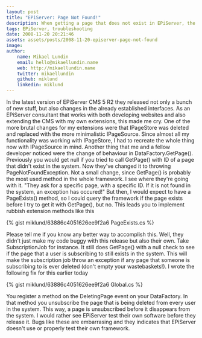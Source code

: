 ```yaml
---
layout: post
title: "EPiServer: Page Not Found!"
description: When getting a page that does not exist in EPiServer, the answer you get is inconsistent.
tags: EPiServer, troubleshooting
date: 2008-11-20 20:21:46
assets: assets/posts/2008-11-20-episerver-page-not-found
image: 
author: 
    name: Mikael Lundin
    email: hello@mikaellundin.name 
    web: http://mikaellundin.name
    twitter: mikaellundin
    github: miklund
    linkedin: miklund                    
---
```


In the latest version of EPiServer CMS 5 R2 they released not only a bunch of new stuff, but also changes in the already established interfaces. As an EPiServer consultant that works with both developing websites and also extending the CMS with my own extensions, this made me cry.  One of the more brutal changes for my extensions were that IPageStore was deleted and replaced with the more minimalistic IPageSource. Since almost all my functionality was working with IPageStore, I had to recreate the whole thing now with IPageSource in mind.  Another thing that me and a fellow developer noticed were the change of behaviour in DataFactory.GetPage(). Previously you would get null if you tried to call GetPage() with ID of a page that didn't exist in the system. Now they've changed it to throwing PageNotFoundException. Not a small change, since GetPage() is probably the most used method in the whole framework.  I see where they're going with it. "They ask for a specific page, with a specific ID. If it is not found in the system, an exception has occured!" But then, I would expect to have a PageExists() method, so I could query the framework if the page exists before I try to get it with GetPage(), but no.  This leads you to implement rubbish extension methods like this

{% gist miklund/63886c4051626ee9f2a6 PageExists.cs %}

Please tell me if you know any better way to accomplish this.  Well, they didn't just make my code buggy with this release but also their own. Take SubscriptionJob for instance. It still does GetPage() with a null check to see if the page that a user is subscribing to still exists in the system. This will make the subscription job throw an exception if any page that someone is subscribing to is ever deleted (don't empty your wastebaskets!).  I wrote the following fix for this earlier today

{% gist miklund/63886c4051626ee9f2a6 Global.cs %}

You register a method on the DeletingPage event on your DataFactory. In that method you unsubscribe the page that is being deleted from every user in the system. This way, a page is unsubscribed before it disappears from the system.  I would rather see EPiServer test their own software before they release it. Bugs like these are embarrasing and they indicates that EPiServer doesn't use or properly test their own framework.
